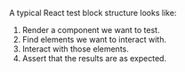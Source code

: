 
A typical React test block structure looks like:

1. Render a component we want to test.
2. Find elements we want to interact with.
3. Interact with those elements.
4. Assert that the results are as expected.

